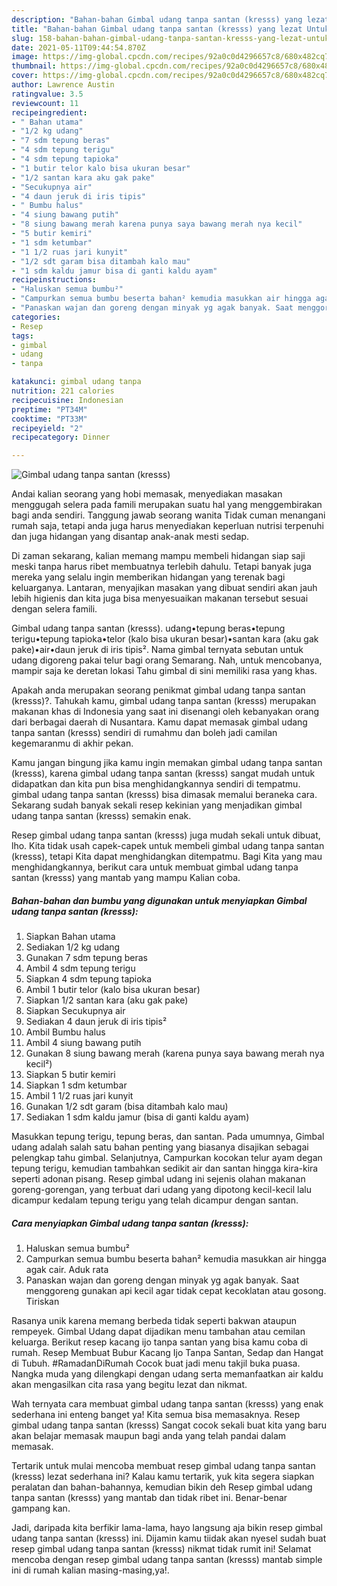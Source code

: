 ```yaml
---
description: "Bahan-bahan Gimbal udang tanpa santan (kresss) yang lezat Untuk Jualan"
title: "Bahan-bahan Gimbal udang tanpa santan (kresss) yang lezat Untuk Jualan"
slug: 158-bahan-bahan-gimbal-udang-tanpa-santan-kresss-yang-lezat-untuk-jualan
date: 2021-05-11T09:44:54.870Z
image: https://img-global.cpcdn.com/recipes/92a0c0d4296657c8/680x482cq70/gimbal-udang-tanpa-santan-kresss-foto-resep-utama.jpg
thumbnail: https://img-global.cpcdn.com/recipes/92a0c0d4296657c8/680x482cq70/gimbal-udang-tanpa-santan-kresss-foto-resep-utama.jpg
cover: https://img-global.cpcdn.com/recipes/92a0c0d4296657c8/680x482cq70/gimbal-udang-tanpa-santan-kresss-foto-resep-utama.jpg
author: Lawrence Austin
ratingvalue: 3.5
reviewcount: 11
recipeingredient:
- " Bahan utama"
- "1/2 kg udang"
- "7 sdm tepung beras"
- "4 sdm tepung terigu"
- "4 sdm tepung tapioka"
- "1 butir telor kalo bisa ukuran besar"
- "1/2 santan kara aku gak pake"
- "Secukupnya air"
- "4 daun jeruk di iris tipis"
- " Bumbu halus"
- "4 siung bawang putih"
- "8 siung bawang merah karena punya saya bawang merah nya kecil"
- "5 butir kemiri"
- "1 sdm ketumbar"
- "1 1/2 ruas jari kunyit"
- "1/2 sdt garam bisa ditambah kalo mau"
- "1 sdm kaldu jamur bisa di ganti kaldu ayam"
recipeinstructions:
- "Haluskan semua bumbu²"
- "Campurkan semua bumbu beserta bahan² kemudia masukkan air hingga agak cair. Aduk rata"
- "Panaskan wajan dan goreng dengan minyak yg agak banyak. Saat menggoreng gunakan api kecil agar tidak cepat kecoklatan atau gosong. Tiriskan"
categories:
- Resep
tags:
- gimbal
- udang
- tanpa

katakunci: gimbal udang tanpa 
nutrition: 221 calories
recipecuisine: Indonesian
preptime: "PT34M"
cooktime: "PT33M"
recipeyield: "2"
recipecategory: Dinner

---
```



![Gimbal udang tanpa santan (kresss)](https://img-global.cpcdn.com/recipes/92a0c0d4296657c8/680x482cq70/gimbal-udang-tanpa-santan-kresss-foto-resep-utama.jpg)

Andai kalian seorang yang hobi memasak, menyediakan masakan menggugah selera pada famili merupakan suatu hal yang menggembirakan bagi anda sendiri. Tanggung jawab seorang  wanita Tidak cuman menangani rumah saja, tetapi anda juga harus menyediakan keperluan nutrisi terpenuhi dan juga hidangan yang disantap anak-anak mesti sedap.

Di zaman  sekarang, kalian memang mampu membeli hidangan siap saji meski tanpa harus ribet membuatnya terlebih dahulu. Tetapi banyak juga mereka yang selalu ingin memberikan hidangan yang terenak bagi keluarganya. Lantaran, menyajikan masakan yang dibuat sendiri akan jauh lebih higienis dan kita juga bisa menyesuaikan makanan tersebut sesuai dengan selera famili. 

Gimbal udang tanpa santan (kresss). udang•tepung beras•tepung terigu•tepung tapioka•telor (kalo bisa ukuran besar)•santan kara (aku gak pake)•air•daun jeruk di iris tipis². Nama gimbal ternyata sebutan untuk udang digoreng pakai telur bagi orang Semarang. Nah, untuk mencobanya, mampir saja ke deretan lokasi Tahu gimbal di sini memiliki rasa yang khas.

Apakah anda merupakan seorang penikmat gimbal udang tanpa santan (kresss)?. Tahukah kamu, gimbal udang tanpa santan (kresss) merupakan makanan khas di Indonesia yang saat ini disenangi oleh kebanyakan orang dari berbagai daerah di Nusantara. Kamu dapat memasak gimbal udang tanpa santan (kresss) sendiri di rumahmu dan boleh jadi camilan kegemaranmu di akhir pekan.

Kamu jangan bingung jika kamu ingin memakan gimbal udang tanpa santan (kresss), karena gimbal udang tanpa santan (kresss) sangat mudah untuk didapatkan dan kita pun bisa menghidangkannya sendiri di tempatmu. gimbal udang tanpa santan (kresss) bisa dimasak memalui beraneka cara. Sekarang sudah banyak sekali resep kekinian yang menjadikan gimbal udang tanpa santan (kresss) semakin enak.

Resep gimbal udang tanpa santan (kresss) juga mudah sekali untuk dibuat, lho. Kita tidak usah capek-capek untuk membeli gimbal udang tanpa santan (kresss), tetapi Kita dapat menghidangkan ditempatmu. Bagi Kita yang mau menghidangkannya, berikut cara untuk membuat gimbal udang tanpa santan (kresss) yang mantab yang mampu Kalian coba.

<!--inarticleads1-->

##### Bahan-bahan dan bumbu yang digunakan untuk menyiapkan Gimbal udang tanpa santan (kresss):

1. Siapkan  Bahan utama
1. Sediakan 1/2 kg udang
1. Gunakan 7 sdm tepung beras
1. Ambil 4 sdm tepung terigu
1. Siapkan 4 sdm tepung tapioka
1. Ambil 1 butir telor (kalo bisa ukuran besar)
1. Siapkan 1/2 santan kara (aku gak pake)
1. Siapkan Secukupnya air
1. Sediakan 4 daun jeruk di iris tipis²
1. Ambil  Bumbu halus
1. Ambil 4 siung bawang putih
1. Gunakan 8 siung bawang merah (karena punya saya bawang merah nya kecil²)
1. Siapkan 5 butir kemiri
1. Siapkan 1 sdm ketumbar
1. Ambil 1 1/2 ruas jari kunyit
1. Gunakan 1/2 sdt garam (bisa ditambah kalo mau)
1. Sediakan 1 sdm kaldu jamur (bisa di ganti kaldu ayam)


Masukkan tepung terigu, tepung beras, dan santan. Pada umumnya, Gimbal udang adalah salah satu bahan penting yang biasanya disajikan sebagai pelengkap tahu gimbal. Selanjutnya, Campurkan kocokan telur ayam degan tepung terigu, kemudian tambahkan sedikit air dan santan hingga kira-kira seperti adonan pisang. Resep gimbal udang ini sejenis olahan makanan goreng-gorengan, yang terbuat dari udang yang dipotong kecil-kecil lalu dicampur kedalam tepung terigu yang telah dicampur dengan santan. 

<!--inarticleads2-->

##### Cara menyiapkan Gimbal udang tanpa santan (kresss):

1. Haluskan semua bumbu²
1. Campurkan semua bumbu beserta bahan² kemudia masukkan air hingga agak cair. Aduk rata
1. Panaskan wajan dan goreng dengan minyak yg agak banyak. Saat menggoreng gunakan api kecil agar tidak cepat kecoklatan atau gosong. Tiriskan


Rasanya unik karena memang berbeda tidak seperti bakwan ataupun rempeyek. Gimbal Udang dapat dijadikan menu tambahan atau cemilan keluarga. Berikut resep kacang ijo tanpa santan yang bisa kamu coba di rumah. Resep Membuat Bubur Kacang Ijo Tanpa Santan, Sedap dan Hangat di Tubuh. #RamadanDiRumah Cocok buat jadi menu takjil buka puasa. Nangka muda yang dilengkapi dengan udang serta memanfaatkan air kaldu akan mengasilkan cita rasa yang begitu lezat dan nikmat. 

Wah ternyata cara membuat gimbal udang tanpa santan (kresss) yang enak sederhana ini enteng banget ya! Kita semua bisa memasaknya. Resep gimbal udang tanpa santan (kresss) Sangat cocok sekali buat kita yang baru akan belajar memasak maupun bagi anda yang telah pandai dalam memasak.

Tertarik untuk mulai mencoba membuat resep gimbal udang tanpa santan (kresss) lezat sederhana ini? Kalau kamu tertarik, yuk kita segera siapkan peralatan dan bahan-bahannya, kemudian bikin deh Resep gimbal udang tanpa santan (kresss) yang mantab dan tidak ribet ini. Benar-benar gampang kan. 

Jadi, daripada kita berfikir lama-lama, hayo langsung aja bikin resep gimbal udang tanpa santan (kresss) ini. Dijamin kamu tiidak akan nyesel sudah buat resep gimbal udang tanpa santan (kresss) nikmat tidak rumit ini! Selamat mencoba dengan resep gimbal udang tanpa santan (kresss) mantab simple ini di rumah kalian masing-masing,ya!.


